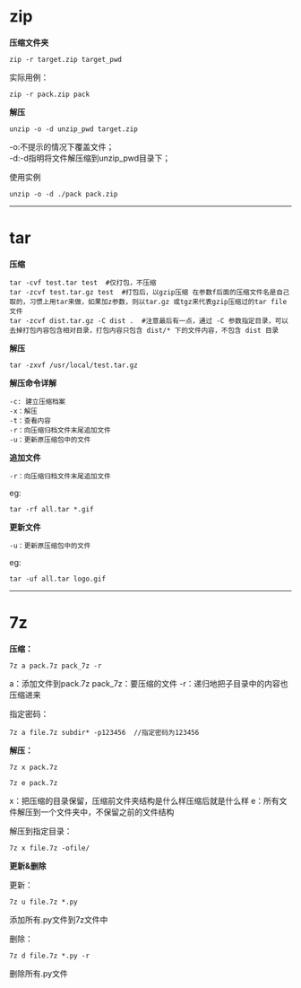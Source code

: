# zip

__压缩文件夹__
```
zip -r target.zip target_pwd
```
实际用例：
```
zip -r pack.zip pack
```

__解压__
```
unzip -o -d unzip_pwd target.zip
```
-o:不提示的情况下覆盖文件；  
-d:-d指明将文件解压缩到unzip_pwd目录下；

使用实例
```
unzip -o -d ./pack pack.zip
```

---

# tar

__压缩__
```
tar -cvf test.tar test  #仅打包，不压缩 
tar -zcvf test.tar.gz test  #打包后，以gzip压缩 在参数f后面的压缩文件名是自己取的，习惯上用tar来做，如果加z参数，则以tar.gz 或tgz来代表gzip压缩过的tar file文件
tar -zcvf dist.tar.gz -C dist .  #注意最后有一点，通过 -C 参数指定目录，可以去掉打包内容包含相对目录，打包内容只包含 dist/* 下的文件内容，不包含 dist 目录
```
**解压**
```
tar -zxvf /usr/local/test.tar.gz
```

**解压命令详解**
```
-c: 建立压缩档案
-x：解压
-t：查看内容
-r：向压缩归档文件末尾追加文件
-u：更新原压缩包中的文件
```

__追加文件__
```
-r：向压缩归档文件末尾追加文件
```
eg:
```
tar -rf all.tar *.gif
```

__更新文件__

```
-u：更新原压缩包中的文件
```
eg:
```
tar -uf all.tar logo.gif
```

---

# 7z

__压缩：__
```
7z a pack.7z pack_7z -r
```
a：添加文件到pack.7z
pack_7z：要压缩的文件
-r：递归地把子目录中的内容也压缩进来

指定密码：
```
7z a file.7z subdir* -p123456  //指定密码为123456
```


__解压：__
```
7z x pack.7z

7z e pack.7z
```
x：把压缩的目录保留，压缩前文件夹结构是什么样压缩后就是什么样
e：所有文件解压到一个文件夹中，不保留之前的文件结构

解压到指定目录：
```
7z x file.7z -ofile/
```

__更新&删除__

更新：
```
7z u file.7z *.py
```
添加所有.py文件到7z文件中

删除：
```
7z d file.7z *.py -r
```
删除所有.py文件